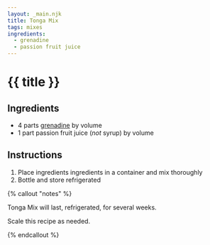 ```yaml
---
layout: _main.njk
title: Tonga Mix
tags: mixes
ingredients:
  - grenadine
  - passion fruit juice
---
```


<!-- markdownlint-disable MD025 -->
# {{ title }}
<!-- markdownlint-disable MD025 -->

## Ingredients

* 4 parts [grenadine](/mixes/grenadine/) by volume
* 1 part passion fruit juice (*not* syrup) by volume

## Instructions

1. Place ingredients ingredients in a container and mix thoroughly
2. Bottle and store refrigerated

<!-- markdownlint-disable MD012 -->
{% callout "notes" %}
<!-- markdownlint-enable MD012 -->

  Tonga Mix will last, refrigerated, for several weeks.
  
  Scale this recipe as needed.

{% endcallout %}

